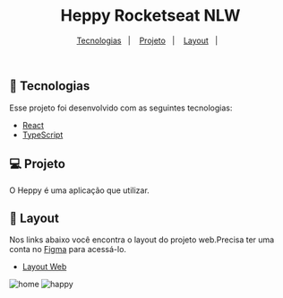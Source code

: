 <h1 align="center">
   Heppy Rocketseat NLW
</h1>

<p align="center">
  <a href="#-tecnologias">Tecnologias</a>&nbsp;&nbsp;&nbsp;|&nbsp;&nbsp;&nbsp;
  <a href="#-projeto">Projeto</a>&nbsp;&nbsp;&nbsp;|&nbsp;&nbsp;&nbsp;
  <a href="#-layout">Layout</a>&nbsp;&nbsp;&nbsp;|&nbsp;&nbsp;&nbsp;
</p>


<br>


## 🚀 Tecnologias

Esse projeto foi desenvolvido com as seguintes tecnologias:

- [React](https://reactjs.org)
- [TypeScript](https://www.typescriptlang.org/)

## 💻 Projeto

O Heppy é uma aplicação que utilizar.



## 🔖 Layout

Nos links abaixo você encontra o layout do projeto web.Precisa ter uma conta no [Figma](http://figma.com/) para acessá-lo.

- [Layout Web](https://www.figma.com/file/ge20pu3ofMOKoliUyKx1Nl/?viewer=1&node-id=)

<img alt="home" src="web/public\home_happy" />

<img alt="happy" src="public\escolha.png" />


